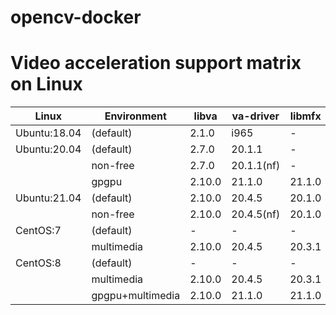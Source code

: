 # opencv-docker

# Video acceleration support matrix on Linux
| Linux        | Environment        | libva  | va-driver | libmfx | ffmpeg | gstreamer | cv::VideoCapture | cv::VideoWriter |
| ------------ | ------------------ | ------ | --------- | ------ | ------ | --------- | ---------------- | --------------- |
| Ubuntu:18.04 | (default)          | 2.1.0  | i965      | -      | 3.4.8  | 1.14.5    | -                | -               |
| Ubuntu:20.04 | (default)          | 2.7.0  | 20.1.1    | -      | 4.2.4  | 1.16.2    | VAAPI            | -               |
|              | non-free           | 2.7.0  | 20.1.1(nf)| -      | 4.2.4  | 1.16.2    | VAAPI            | VAAPI           |
|              | gpgpu              | 2.10.0 | 21.1.0    | 21.1.0 | 4.2.4  | 1.16.2    | VAAPI            | VAAPI           |
| Ubuntu:21.04 | (default)          | 2.10.0 | 20.4.5    | 20.1.0 | 4.3.1  | 1.18.3    | VAAPI            | -               |
|              | non-free           | 2.10.0 | 20.4.5(nf)| 20.1.0 | 4.3.1  | 1.18.3    | VAAPI, MFX       | MFX, VAAPI      |
| CentOS:7     | (default)          | -      | -         | -      | -      | -         | -                | -               |
|              | multimedia         | 2.10.0 | 20.4.5    | 20.3.1 | 4.3.1  | 1.16.1    | VAAPI, MFX       | MFX, VAAPI      |
| CentOS:8     | (default)          | -      | -         | -      | -      | -         | -                | -               |
|              | multimedia         | 2.10.0 | 20.4.5    | 20.3.1 | 4.3.1  | 1.16.1    | VAAPI, MFX       | MFX, VAAPI      |
|              | gpgpu+multimedia   | 2.10.0 | 21.1.0    | 21.1.0 | 4.3.1  | 1.16.1    | VAAPI, MFX       | MFX, VAAPI      |
